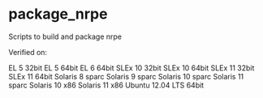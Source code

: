package_nrpe
============

Scripts to build and package nrpe

Verified on:

EL 5 32bit
EL 5 64bit
EL 6 64bit
SLEx 10 32bit
SLEx 10 64bit
SLEx 11 32bit
SLEx 11 64bit
Solaris  8 sparc
Solaris  9 sparc
Solaris 10 sparc
Solaris 11 sparc
Solaris 10 x86
Solaris 11 x86
Ubuntu 12.04 LTS 64bit

